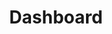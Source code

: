 ---
title: "Dashboard"
description: "Dashboard for ShenYu"
subDesc: "Dashboard for ShenYu"
feature1Img: ""
feature1Title: ""
feature1Desc: ""
feature2Img: ""
feature2Title: ""
feature2Desc: ""
feature3Img: ""
feature3Title: ""
feature3Desc: ""
feature4Img: ""
feature4Title: ""
feature4Desc: ""
feature5Img: ""
feature5Title: ""
feature5Desc: ""
feature6Img: ""
feature6Title: ""
feature6Desc: ""
startUp: ""
link: "https://github.com/apache/incubator-shenyu-dashboard"
github: "https://github.com/apache/incubator-shenyu-dashboard"
gitee: ""
level: "main"
weight: 2
# icon: "/img/logo/tlog.png"
showIntroduce: false
showFeature: false
---